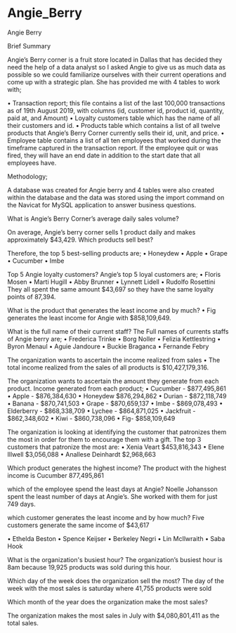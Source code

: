 # Angie_Berry
Angie Berry

Brief Summary

Angie’s Berry corner is a fruit store located in Dallas that has decided they need the help of a data analyst so I asked Angie to give us as much data as possible so we could familiarize ourselves with their current operations and come up with a strategic plan. She has provided me with 4 tables to work with;

• Transaction report; this file contains a list of the last 100,000 transactions as of 19th August 2019, with columns (id, customer id, product id, quantity, paid at, and Amount)
• Loyalty customers table which has the name of all their customers and id.
• Products table which contains a list of all twelve products that Angie’s Berry Corner currently sells their id, unit, and price.
• Employee table contains a list of all ten employees that worked during the timeframe captured in the transaction report. If the employee quit or was fired, they will have an end date in addition to the start date that all employees have.

Methodology;

A database was created for Angie berry and 4 tables were also created within the database and the data was stored using the import command on the Navicat for MySQL application to answer business questions.


What is Angie’s Berry Corner’s average daily sales volume?


On average, Angie’s berry corner sells 1 product daily and makes approximately $43,429.
Which products sell best?

Therefore, the top 5 best-selling products are;
• Honeydew
• Apple
• Grape
• Cucumber
• Imbe

Top 5 Angie loyalty customers?
Angie’s top 5 loyal customers are;
• Floris Mosen
• Marti Hugill
• Abby Brunner
• Lynnett Lidell
• Rudolfo Rosettini
They all spent the same amount $43,697 so they have the same loyalty points of 87,394.

What is the product that generates the least income and by much?
• Fig generates the least income for Angie with $858,109,649.

What is the full name of their current staff?
The Full names of currents staffs of Angie berry are;
• Frederica Trinke
• Borg Noller
• Felizia Kettlestring
• Byron Menaul
• Aguie Jandoure
• Buckie Braganca
• Fernande Febry

The organization wants to ascertain the income realized from sales
• The total income realized from the sales of all products is $10,427,179,316.

The organization wants to ascertain the amount they generate from each product.
Income generated from each product;
• Cucumber - $877,495,861
• Apple - $876,384,630
• Honeydew $876,294,862
• Durian - $872,118,749
• Banana - $870,741,503
• Grape - $870,659,137
• Imbe - $869,078,493
• Elderberry - $868,338,709
• Lychee - $864,871,025
• Jackfruit - $862,348,602
• Kiwi - $860,738,096
• Fig- $858,109,649

The organization is looking at identifying the customer that patronizes them the most in order for them to encourage them with a gift.
The top 3 customers that patronize the most are:
• Xenia Veart $453,816,343
• Elene Illwell $3,056,088
• Anallese Deinhardt $2,968,663

Which product generates the highest income?
The product with the highest income is Cucumber 877,495,861

which of the employee spend the least days at Angie?
Noelle Johansson spent the least number of days at Angie’s. She worked with them for just 749 days.

which customer generates the least income and by how much?
Five customers generate the same income of $43,617

• Ethelda Beston
• Spence Keijser
• Berkeley Negri
• Lin McIlwraith
• Saba Hook

What is the organization's busiest hour?
The organization’s busiest hour is 8am because 19,925 products was sold during this hour.

Which day of the week does the organization sell the most?
The day of the week with the most sales is saturday where 41,755 products were sold

Which month of the year does the organization make the most sales?

The organization makes the most sales in July with $4,080,801,411 as the total sales.

